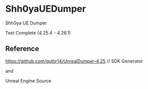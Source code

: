 # Shh0yaUEDumper
Shh0ya UE Dumper 

Test Complete (4.25.4 - 4.26.1)

 ## Reference

https://github.com/guttir14/UnrealDumper-4.25 // SDK Generator

and 

Unreal Engine Source

